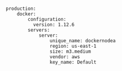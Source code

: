 <!-- usedin: [ _includes/_inlines/GettingStarted/common/advanced-deploy/advanced-deploy_what-is-a-manifest-file-v1.md] -->

```

production:
    docker:
        configuration:
          version: 1.12.6
        servers:
            server:
                unique_name: dockernodea                
                region: us-east-1
                size: m3.medium
                vendor: aws
                key_name: Default

```

